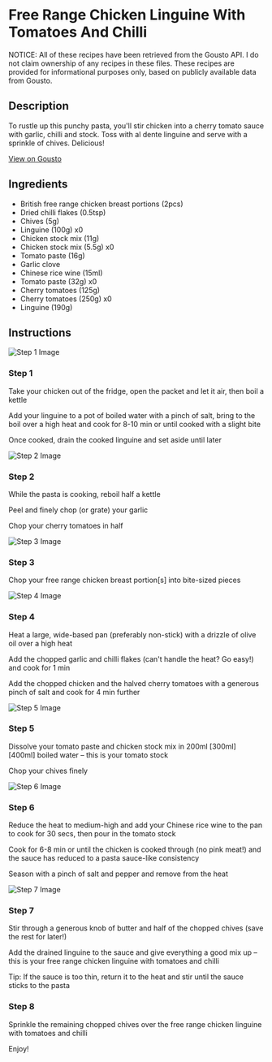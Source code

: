 # Free Range Chicken Linguine With Tomatoes And Chilli

NOTICE: All of these recipes have been retrieved from the Gousto API. I do not claim ownership of any recipes in these files. These recipes are provided for informational purposes only, based on publicly available data from Gousto.

## Description

To rustle up this punchy pasta, you'll stir chicken into a cherry tomato sauce with garlic, chilli and stock. Toss with al dente linguine and serve with a sprinkle of chives. Delicious! 

[View on Gousto](https://www.gousto.co.uk/recipes/cookbook/free-range-chicken-linguine-with-tomatoes-and-chilli)

## Ingredients

- British free range chicken breast portions (2pcs)
- Dried chilli flakes (0.5tsp)
- Chives (5g)
- Linguine (100g) x0
- Chicken stock mix (11g)
- Chicken stock mix (5.5g) x0
- Tomato paste (16g)
- Garlic clove
- Chinese rice wine (15ml)
- Tomato paste (32g) x0
- Cherry tomatoes (125g)
- Cherry tomatoes (250g) x0
- Linguine (190g)

## Instructions

![Step 1 Image](https://production-media.gousto.co.uk/cms/recipe-step-image/step-1-copy-26-1699455364332-x200.jpg)

### Step 1

Take your chicken out of the fridge, open the packet and let it air, then boil a kettle

Add your linguine to a pot of boiled water with a pinch of salt, bring to the boil over a high heat and cook for 8-10 min or until cooked with a slight bite

Once cooked, drain the cooked linguine and set aside until later

![Step 2 Image](https://production-media.gousto.co.uk/cms/recipe-step-image/step-2-copy-30-1699455367832-x200.jpg)

### Step 2

While the pasta is cooking, reboil half a kettle

Peel and finely chop (or grate) your garlic

Chop your cherry tomatoes in half

![Step 3 Image](https://production-media.gousto.co.uk/cms/recipe-step-image/step-3-copy-33-1699455371512-x200.jpg)

### Step 3

Chop your free range chicken breast portion[s] into bite-sized pieces

![Step 4 Image](https://production-media.gousto.co.uk/cms/recipe-step-image/step-4-copy-32-1699455376366-x200.jpg)

### Step 4

Heat a large, wide-based pan (preferably non-stick) with a drizzle of olive oil over a high heat

Add the chopped garlic and chilli flakes (can't handle the heat? Go easy!) and cook for 1 min

Add the chopped chicken and the halved cherry tomatoes with a generous pinch of salt and cook for 4 min further

![Step 5 Image](https://production-media.gousto.co.uk/cms/recipe-step-image/step-5-copy-30-1699455379316-x200.jpg)

### Step 5

Dissolve your tomato paste and chicken stock mix in 200ml <span class="text-purple">[300ml]</span> <span class="text-danger">[400ml]</span> boiled water – this is your tomato stock

Chop your chives finely

![Step 6 Image](https://production-media.gousto.co.uk/cms/recipe-step-image/step-6-copy-28-1699455382393-x200.jpg)

### Step 6

Reduce the heat to medium-high and add your Chinese rice wine to the pan to cook for 30 secs, then pour in the tomato stock

Cook for 6-8 min or until the chicken is cooked through (no pink meat!) and the sauce has reduced to a pasta sauce-like consistency

Season with a pinch of salt and pepper and remove from the heat

![Step 7 Image](https://production-media.gousto.co.uk/cms/recipe-step-image/step-7-copy-20-1699455385757-x200.jpg)

### Step 7

Stir through a generous knob of butter and half of the chopped chives (save the rest for later!)

Add the drained linguine to the sauce and give everything a good mix up – this is your free range chicken linguine with tomatoes and chilli

Tip: If the sauce is too thin, return it to the heat and stir until the sauce sticks to the pasta

### Step 8

Sprinkle the remaining chopped chives over the free range chicken linguine with tomatoes and chilli

Enjoy!


